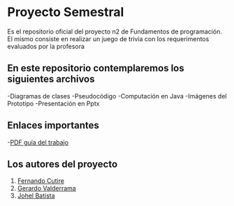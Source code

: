# Proyecto Semestral
 Es el repositorio oficial del proyecto n2 de Fundamentos de programación.
 El mismo consiste en realizar un juego de trivia con los requerimentos evaluados por la profesora
 

## En este repositorio contemplaremos los siguientes archivos
-Diagramas de clases
-Pseudocódigo
-Computación en Java
-Imágenes del Prototipo
-Presentación en Pptx

## Enlaces importantes
-[PDF guía del trabajo](https://github.com/FernandoC1217/Juego_Trivia_ProyectoN2/tree/master/PDF)

## Los autores del proyecto
1. [Fernando Cutire](https://github.com/FernandoC1217)
2. [Gerardo Valderrama](https://github.com/genrique14)
3. [Johel Batista](https://ayudinga.com/)
